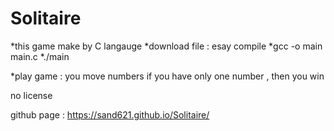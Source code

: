 # Solitaire
*this game make by C langauge
*download file :  esay compile
*gcc -o main main.c *./main

*play game :  you move numbers
 if you have only one number , then you win

no license

github page : <https://sand621.github.io/Solitaire/>
